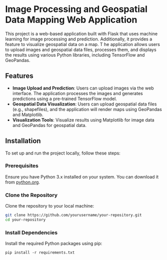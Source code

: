 # Image Processing and Geospatial Data Mapping Web Application

This project is a web-based application built with Flask that uses machine learning for image processing and prediction.
Additionally, it provides a feature to visualize geospatial data on a map. T
he application allows users to upload images and geospatial data files, processes them, and displays the results using various Python libraries, including TensorFlow and GeoPandas.

## Features

- **Image Upload and Prediction**: Users can upload images via the web interface. The application processes the images and generates predictions using a pre-trained TensorFlow model.
- **Geospatial Data Visualization**: Users can upload geospatial data files (e.g., shapefiles), and the application will render maps using GeoPandas and Matplotlib.
- **Visualization Tools**: Visualize results using Matplotlib for image data and GeoPandas for geospatial data.

## Installation

To set up and run the project locally, follow these steps:

### Prerequisites

Ensure you have Python 3.x installed on your system. You can download it from [python.org](https://www.python.org/downloads/).

### Clone the Repository

Clone the repository to your local machine:

```bash
git clone https://github.com/yourusername/your-repository.git
cd your-repository
```

### Install Dependencies

Install the required Python packages using pip:
```
pip install -r requirements.txt
```
